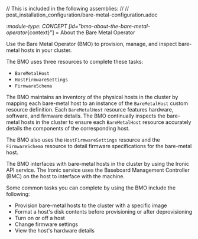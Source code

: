 // This is included in the following assemblies:
//
// post_installation_configuration/bare-metal-configuration.adoc

:_module-type: CONCEPT
[id="bmo-about-the-bare-metal-operator_{context}"]
= About the Bare Metal Operator

Use the Bare Metal Operator (BMO) to provision, manage, and inspect bare-metal hosts in your cluster. 
 
The BMO uses three resources to complete these tasks: 

* `BareMetalHost`
* `HostFirmwareSettings`
* `FirmwareSchema`

The BMO maintains an inventory of the physical hosts in the cluster by mapping each bare-metal host to an instance of the `BareMetalHost` custom resource definition. Each `BareMetalHost` resource features hardware, software, and firmware details. The BMO continually inspects the bare-metal hosts in the cluster to ensure each `BareMetalHost` resource accurately details the components of the corresponding host. 

The BMO also uses the `HostFirmwareSettings` resource and the `FirmwareSchema` resource to detail firmware specifications for the bare-metal host. 

The BMO interfaces with bare-metal hosts in the cluster by using the Ironic API service. The Ironic service uses the Baseboard Management Controller (BMC) on the host to interface with the machine. 

Some common tasks you can complete by using the BMO include the following:

* Provision bare-metal hosts to the cluster with a specific image
* Format a host's disk contents before provisioning or after deprovisioning
* Turn on or off a host
* Change firmware settings
* View the host's hardware details 